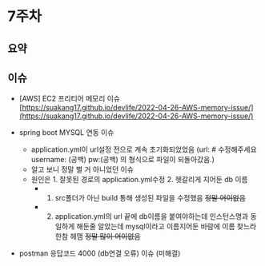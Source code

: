 # 7주차

## 요약

## 이슈
- [AWS] EC2 프리티어 메모리 이슈  
[https://suakang17.github.io/devlife/2022-04-26-AWS-memory-issue/](https://suakang17.github.io/devlife/2022-04-26-AWS-memory-issue/)

- spring boot MYSQL 연동 이슈
    - application.yml이 url설정 전으로 계속 초기화되었었음 (url: # 수정해주세요 username: (공백) pw:(공백) 의 형식으로 파일이 되돌아갔음.)
    - 알고 보니 정말 별 거 아니었던 이슈
    - 원인은 1. 잘못된 경로의 application.yml수정 2. 헷갈리게 지어둔 db 이름 
        - 1. src폴더가 아닌 build 통해 생성된 파일을 수정했음 ~~정말 어이없음~~
        - 2. application.yml의 url 끝에 db이름을 붙여야하는데 인스턴스명과 동일하게 해둔줄 알았는데 mysql이라고 이름지어둔 바람에 이름 찾느라 한참 헤맴 ~~정말 많이 어이없음~~
        
- postman 응답코드 4000 (db연결 오류) 이슈 (미해결)